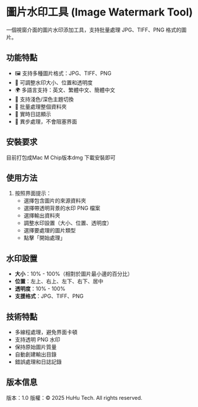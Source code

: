 # 圖片水印工具 (Image Watermark Tool)

一個視窗介面的圖片水印添加工具，支持批量處理 JPG、TIFF、PNG 格式的圖片。

## 功能特點

- 🖼️ 支持多種圖片格式：JPG、TIFF、PNG
- 🎨 可調整水印大小、位置和透明度
- 🌍 多語言支持：英文、繁體中文、簡體中文
- 🌙 支持淺色/深色主題切換
- 📁 批量處理整個資料夾
- 📝 實時日誌顯示
- 🔄 異步處理，不會阻塞界面

## 安裝要求

   目前打包成Mac M Chip版本dmg
   下載安裝即可
   
## 使用方法

1. 按照界面提示：
   - 選擇包含圖片的來源資料夾
   - 選擇帶透明背景的水印 PNG 檔案
   - 選擇輸出資料夾
   - 調整水印設置（大小、位置、透明度）
   - 選擇要處理的圖片類型
   - 點擊「開始處理」

## 水印設置

- **大小**：10% - 100%（相對於圖片最小邊的百分比）
- **位置**：左上、右上、左下、右下、居中
- **透明度**：10% - 100%
- **支援格式**：JPG、TIFF、PNG


## 技術特點

- 多線程處理，避免界面卡頓
- 支持透明 PNG 水印
- 保持原始圖片質量
- 自動創建輸出目錄
- 錯誤處理和日誌記錄

## 版本信息

版本：1.0
版權：© 2025 HuHu Tech. All rights reserved.